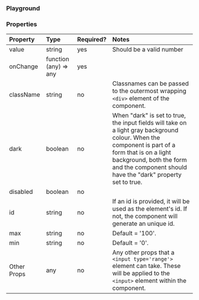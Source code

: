 <Anchor idToScrollTo="playground"><h3>Playground</h3></Anchor>

<Playground>
    <Slider />
</Playground>

<Anchor idToScrollTo="properties"><h3>Properties</h3></Anchor>

| Property    | Type                  | Required? | Notes                                                                                                                                                                                                                                      |
| :---------- | :-------------------- | :-------- | :----------------------------------------------------------------------------------------------------------------------------------------------------------------------------------------------------------------------------------------- |
| value       | string                | yes       | Should be a valid number                                                                                                                                                                                                                                            |
| onChange    | function (any) => any | yes       |                                                                                                                                                                                                                                            |
| className   | string                | no        | Classnames can be passed to the outermost wrapping `<div>` element of the component.                                                                                                                                                       |
| dark        | boolean               | no        | When "dark" is set to true, the input fields will take on a light gray background colour. When the component is part of a form that is on a light background, both the form and the component should have the "dark" property set to true. |
| disabled    | boolean               | no        |                                                                                                                                                                                                                                            |
| id          | string                | no        | If an id is provided, it will be used as the element's id. If not, the component will generate an unique id.                                                                                                                               |
| max         | string                | no        | Default = '100'.                                                                                                                                                                                                                           |
| min         | string                | no        | Default = '0'.                                                                                                                                                                                                                             |
| Other Props | any                   | no        | Any other props that a `<input type='range'>` element can take. These will be applied to the `<input>` element within the component.                                                                                                       |

